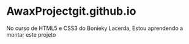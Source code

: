 # AwaxProjectgit.github.io
No curso de HTML5 e CSS3 do Bonieky Lacerda, Estou aprendendo a montar este projeto

